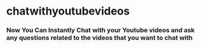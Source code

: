 # chatwithyoutubevideos

### Now You Can Instantly Chat with your Youtube videos and ask any questions related to the videos that you want to chat with

